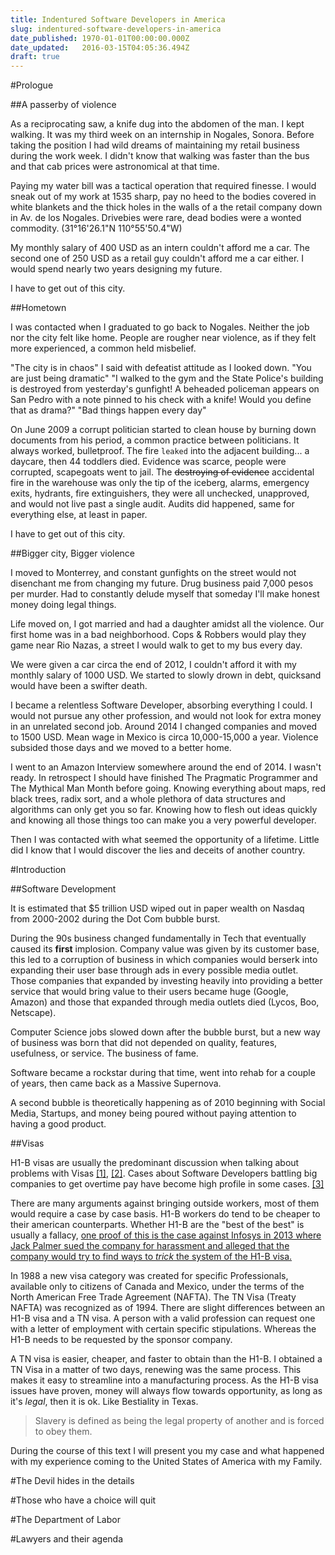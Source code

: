 ```yaml
---
title: Indentured Software Developers in America
slug: indentured-software-developers-in-america
date_published: 1970-01-01T00:00:00.000Z
date_updated:   2016-03-15T04:05:36.494Z
draft: true
---
```


#Prologue

##A passerby of violence

As a reciprocating saw, a knife dug into the abdomen of the man. I kept walking. It was my third week on an internship in Nogales, Sonora. Before taking the position I had wild dreams of maintaining my retail business during the work week. I didn't know that walking was faster than the bus and that cab prices were astronomical at that time. 

Paying my water bill was a tactical operation that required finesse. I would sneak out of my work at 1535 sharp, pay no heed to the bodies covered in white blankets and the thick holes in the walls of a the retail company down in Av. de los Nogales. Drivebies were rare, dead bodies were a wonted commodity.  (31°16'26.1"N 110°55'50.4"W)

My monthly salary of 400 USD as an intern couldn't afford me a car. The second one of 250 USD as a retail guy couldn't afford me a car either. I would spend nearly two years designing my future.

I have to get out of this city. 

##Hometown

I was contacted when I graduated to go back to Nogales. Neither the job nor the city felt like home. People are rougher near violence, as if they felt more experienced, a common held misbelief. 

"The city is in chaos" I said with defeatist attitude as I looked down.
"You are just being dramatic" 
"I walked to the gym and the State Police's building is destroyed from yesterday's gunfight! A beheaded policeman appears on San Pedro with a note pinned to his check with a knife! Would you define that as drama?"
"Bad things happen every day" 

On June 2009 a corrupt politician started to clean house by burning down documents from his period, a common practice between politicians. It always worked, bulletproof. The fire `leaked` into the adjacent building... a daycare, then 44 toddlers died. Evidence was scarce, people were corrupted, scapegoats went to jail. The <strike>destroying of evidence</strike> accidental fire in the warehouse was only the tip of the iceberg, alarms, emergency exits, hydrants, fire extinguishers, they were all unchecked, unapproved, and would not live past a single audit. Audits did happened, same for everything else, at least in paper.

I have to get out of this city.   

##Bigger city, Bigger violence

I moved to Monterrey, and constant gunfights on the street would not disenchant me from changing my future. Drug business paid 7,000 pesos per murder. Had to constantly delude myself that someday I'll make honest money doing legal things.

Life moved on, I got married and had a daughter amidst all the violence. Our first home was in a bad neighborhood. Cops & Robbers would play they game near Rio Nazas, a street I would walk to get to my bus every day.   

We were given a car circa the end of 2012, I couldn't afford it with my monthly salary of 1000 USD. We started to slowly drown in debt, quicksand would have been a swifter death. 

I became a relentless Software Developer, absorbing everything I could. I would not pursue any other profession, and would not look for extra money in an unrelated second job. Around 2014 I changed companies and moved to 1500 USD. Mean wage in Mexico is circa 10,000-15,000 a year. Violence subsided those days and we moved to a better home.

I went to an Amazon Interview somewhere around the end of 2014. I wasn't ready. In retrospect I should have finished The Pragmatic Programmer and The Mythical Man Month before going. Knowing everything about maps, red black trees, radix sort, and a whole plethora of data structures and algorithms can only get you so far. Knowing how to flesh out ideas quickly and knowing all those things too can make you a very powerful developer.  

Then I was contacted with what seemed the opportunity of a lifetime. Little did I know that I would discover the lies and deceits of another country.

#Introduction

##Software Development

It is estimated that $5 trillion USD wiped out in paper wealth on Nasdaq from 2000-2002 during the Dot Com bubble burst.

During the 90s business changed fundamentally in Tech that eventually caused its **first** implosion. Company value was given by its customer base, this led to a corruption of business in which companies would berserk into expanding their user base through ads in every possible media outlet. Those companies that expanded by investing heavily into providing a better service that would bring value to their users became huge (Google, Amazon) and those that expanded through media outlets died (Lycos, Boo, Netscape). 

Computer Science jobs slowed down after the bubble burst, but a new way of business was born that did not depended on quality, features, usefulness, or service. The business of fame.

Software became a rockstar during that time, went into rehab for a couple of years, then came back as a Massive Supernova.

A second bubble is theoretically happening as of 2010 beginning with Social Media, Startups, and money being poured without paying attention to having a good product. 

##Visas

H1-B visas are usually the predominant discussion when talking about problems with Visas [[1]](http://www.epi.org/blog/new-data-infosys-tata-abuse-h-1b-program/), [[2]](http://insights.dice.com/2013/05/20/a-guest-workers-perspective-on-h-1bs/). Cases about Software Developers battling big companies to get overtime pay have become high profile in some cases. [[3]](http://carterlawfirm.net/results/)

There are many arguments against bringing outside workers, most of them would require a case by case basis. H1-B workers do tend to be cheaper to their american counterparts. Whether H1-B are the "best of the best" is usually a fallacy, [one proof of this is the case against Infosys in 2013 where Jack Palmer sued the company for harassment and alleged that the company would try to find ways to *trick* the system of the H1-B visa.](http://www.wsj.com/articles/SB10001424052702304200804579163604195741612)

In 1988 a new visa category was created for specific Professionals, available only to citizens of Canada and Mexico, under the terms of the North American Free Trade Agreement (NAFTA). The TN Visa (Treaty NAFTA) was recognized as of 1994. There are slight differences between an H1-B visa and a TN visa. A person with a valid profession can request one with a letter of employment with certain specific stipulations. Whereas the H1-B needs to be requested by the sponsor company. 

A TN visa is easier, cheaper, and faster to obtain than the H1-B. I obtained a TN Visa in a matter of two days, renewing was the same process. This makes it easy to streamline into a manufacturing process. As the H1-B visa issues have proven, money will always flow towards opportunity, as long as it's *legal*, then it is ok. Like Bestiality in Texas.

> Slavery is defined as being the legal property of another and is forced to obey them.

During the course of this text I will present you my case and what happened with my experience coming to the United States of America with my Family.

#The Devil hides in the details

#Those who have a choice will quit

#The Department of Labor

#Lawyers and their agenda


 






 
